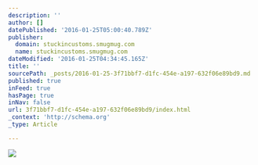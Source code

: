 ```yaml
---
description: ''
author: []
datePublished: '2016-01-25T05:00:40.789Z'
publisher:
  domain: stuckincustoms.smugmug.com
  name: stuckincustoms.smugmug.com
dateModified: '2016-01-25T04:34:45.165Z'
title: ''
sourcePath: _posts/2016-01-25-3f71bbf7-d1fc-454e-a197-632f06e89bd9.md
published: true
inFeed: true
hasPage: true
inNav: false
url: 3f71bbf7-d1fc-454e-a197-632f06e89bd9/index.html
_context: 'http://schema.org'
_type: Article

---
```

![](https://stuckincustoms.smugmug.com/Portfolio/i-8mFWsjn/1/X2/953669278_349a6a9897_o-X2.jpg)